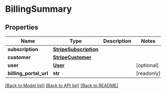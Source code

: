 # BillingSummary


## Properties
Name | Type | Description | Notes
------------ | ------------- | ------------- | -------------
**subscription** | [**StripeSubscription**](StripeSubscription.md) |  | 
**customer** | [**StripeCustomer**](StripeCustomer.md) |  | 
**user** | [**User**](User.md) |  | [optional] 
**billing_portal_url** | **str** |  | [readonly] 

[[Back to Model list]](../README.md#documentation-for-models) [[Back to API list]](../README.md#documentation-for-api-endpoints) [[Back to README]](../README.md)


